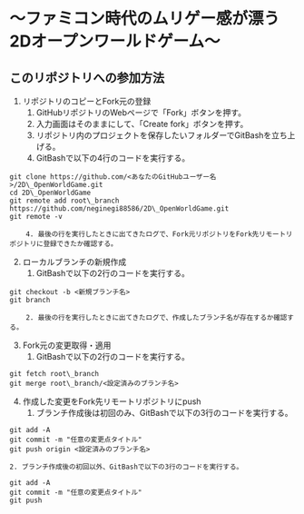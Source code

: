 # ～ファミコン時代のムリゲー感が漂う2Dオープンワールドゲーム～


## このリポジトリへの参加方法

1. リポジトリのコピーとFork元の登録
	1. GitHubリポジトリのWebページで「Fork」ボタンを押す。
	2. 入力画面はそのままにして、「Create fork」ボタンを押す。
	3. リポジトリ内のプロジェクトを保存したいフォルダーでGitBashを立ち上げる。
	4. GitBashで以下の4行のコードを実行する。
```Bash:Bash
git clone https://github.com/<あなたのGitHubユーザー名>/2D\_OpenWorldGame.git
cd 2D\_OpenWorldGame
git remote add root\_branch https://github.com/neginegi88586/2D\_OpenWorldGame.git
git remote -v
```
    	4. 最後の行を実行したときに出てきたログで、Fork元リポジトリをFork先リモートリポジトリに登録できたか確認する。

2. ローカルブランチの新規作成
	1. GitBashで以下の2行のコードを実行する。
```Bash:Bash
git checkout -b <新規ブランチ名>
git branch
```
    	2. 最後の行を実行したときに出てきたログで、作成したブランチ名が存在するか確認する。
     
3. Fork元の変更取得・適用
	1. GitBashで以下の2行のコードを実行する。

```Bash:Bash
git fetch root\_branch
git merge root\_branch/<設定済みのブランチ名>
```

4. 作成した変更をFork先リモートリポジトリにpush
	1. ブランチ作成後は初回のみ、GitBashで以下の3行のコードを実行する。
```Bash:Bash
git add -A
git commit -m "任意の変更点タイトル"
git push origin <設定済みのブランチ名>
```
	2. ブランチ作成後の初回以外、GitBashで以下の3行のコードを実行する。
```Bash:Bash
git add -A
git commit -m "任意の変更点タイトル"
git push
```
